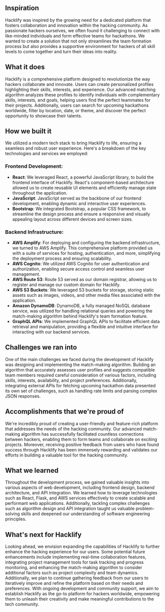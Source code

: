 ## Inspiration

Hacklify was inspired by the growing need for a dedicated platform that fosters collaboration and innovation within the hacking community. As passionate hackers ourselves, we often found it challenging to connect with like-minded individuals and form effective teams for hackathons. We wanted to create a solution that not only streamlines the team formation process but also provides a supportive environment for hackers of all skill levels to come together and turn their ideas into reality.

## What it does

Hacklify is a comprehensive platform designed to revolutionize the way hackers collaborate and innovate. Users can create personalized profiles highlighting their skills, interests, and experience. Our advanced matching algorithm analyzes these profiles to identify individuals with complementary skills, interests, and goals, helping users find the perfect teammates for their projects. Additionally, users can search for upcoming hackathons worldwide, filter by location, date, or theme, and discover the perfect opportunity to showcase their talents.

## How we built it

We utilized a modern tech stack to bring Hacklify to life, ensuring a seamless and robust user experience. Here's a breakdown of the key technologies and services we employed:

### Frontend Development:
- **React**: We leveraged React, a powerful JavaScript library, to build the frontend interface of Hacklify. React's component-based architecture allowed us to create reusable UI elements and efficiently manage state throughout the application.
- **JavaScript**: JavaScript served as the backbone of our frontend development, enabling dynamic and interactive user experiences.
- **Bootstrap**: We integrated Bootstrap, a popular CSS framework, to streamline the design process and ensure a responsive and visually appealing layout across different devices and screen sizes.

### Backend Infrastructure:
- **AWS Amplify**: For deploying and configuring the backend infrastructure, we turned to AWS Amplify. This comprehensive platform provided us with a suite of services for hosting, authentication, and more, simplifying the deployment process and ensuring scalability.
- **AWS Cognito**: We utilized AWS Cognito for user authentication and authorization, enabling secure access control and seamless user management.
- **AWS Route 53**: Route 53 served as our domain registrar, allowing us to register and manage our custom domain for Hacklify.
- **AWS S3 Buckets**: We leveraged S3 buckets for storage, storing static assets such as images, videos, and other media files associated with the application.
- **Amazon DynamoDB**: DynamoDB, a fully managed NoSQL database service, was utilized for handling relational queries and powering the match-making algorithm behind Hacklify's team formation feature.
- **GraphQL APIs**: We implemented GraphQL APIs to facilitate efficient data retrieval and manipulation, providing a flexible and intuitive interface for interacting with our backend services.


## Challenges we ran into

One of the main challenges we faced during the development of Hacklify was designing and implementing the match-making algorithm. Building an algorithm that accurately assesses user profiles and suggests compatible team members required careful consideration of various factors, including skills, interests, availability, and project preferences. Additionally, integrating external APIs for fetching upcoming hackathon data presented its own set of challenges, such as handling rate limits and parsing complex JSON responses.

## Accomplishments that we're proud of

We're incredibly proud of creating a user-friendly and feature-rich platform that addresses the needs of the hacking community. Our advanced match-making algorithm has successfully facilitated countless connections between hackers, enabling them to form teams and collaborate on exciting projects. Moreover, receiving positive feedback from users who have found success through Hacklify has been immensely rewarding and validates our efforts in building a valuable tool for the hacking community.

## What we learned

Throughout the development process, we gained valuable insights into various aspects of web development, including frontend design, backend architecture, and API integration. We learned how to leverage technologies such as React, Flask, and AWS services effectively to create scalable and performant web applications. Additionally, tackling complex challenges such as algorithm design and API integration taught us valuable problem-solving skills and deepened our understanding of software engineering principles.

## What's next for Hacklify

Looking ahead, we envision expanding the capabilities of Hacklify to further enhance the hacking experience for our users. Some potential future enhancements include implementing real-time collaboration features, integrating project management tools for task tracking and progress monitoring, and enhancing the match-making algorithm to consider additional factors such as project complexity and team dynamics. Additionally, we plan to continue gathering feedback from our users to iteratively improve and refine the platform based on their needs and preferences. With ongoing development and community support, we aim to establish Hacklify as the go-to platform for hackers worldwide, empowering them to unleash their creativity and make meaningful contributions to the tech community.

